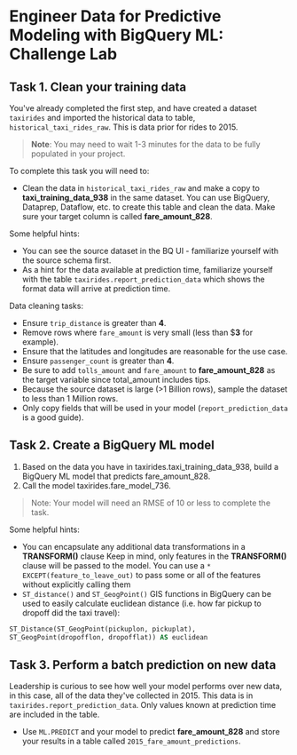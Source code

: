 # Engineer Data for Predictive Modeling with BigQuery ML: Challenge Lab

## Task 1. Clean your training data
You've already completed the first step, and have created a dataset `taxirides` and imported the historical data to table, `historical_taxi_rides_raw`. This is data prior for rides to 2015.

> **Note**: You may need to wait 1-3 minutes for the data to be fully populated in your project.

To complete this task you will need to:
- Clean the data in `historical_taxi_rides_raw` and make a copy to **taxi_training_data_938** in the same dataset. You can use BigQuery, Dataprep, Dataflow, etc. to create this table and clean the data. Make sure your target column is called **fare_amount_828**.

Some helpful hints:
- You can see the source dataset in the BQ UI - familiarize yourself with the source schema first.
- As a hint for the data available at prediction time, familiarize yourself with the table `taxirides.report_prediction_data` which shows the format data will arrive at prediction time.

Data cleaning tasks:
- Ensure `trip_distance` is greater than **4**.
- Remove rows where `fare_amount` is very small (less than $**3** for example).
- Ensure that the latitudes and longitudes are reasonable for the use case.
- Ensure `passenger_count` is greater than **4**.
- Be sure to add `tolls_amount` and `fare_amount` to **fare_amount_828** as the target variable since total_amount includes tips.
- Because the source dataset is large (>1 Billion rows), sample the dataset to less than 1 Million rows.
- Only copy fields that will be used in your model (`report_prediction_data` is a good guide).

## Task 2. Create a BigQuery ML model
1. Based on the data you have in taxirides.taxi_training_data_938, build a BigQuery ML model that predicts fare_amount_828.
1. Call the model taxirides.fare_model_736.

> Note: Your model will need an RMSE of 10 or less to complete the task.

Some helpful hints:
- You can encapsulate any additional data transformations in a **TRANSFORM()** clause
Keep in mind, only features in the **TRANSFORM()** clause will be passed to the model. You can use a `* EXCEPT(feature_to_leave_out)` to pass some or all of the features without explicitly calling them
- `ST_distance()` and `ST_GeogPoint()` GIS functions in BigQuery can be used to easily calculate euclidean distance (i.e. how far pickup to dropoff did the taxi travel):

```sql
ST_Distance(ST_GeogPoint(pickuplon, pickuplat),
ST_GeogPoint(dropofflon, dropofflat)) AS euclidean
```

## Task 3. Perform a batch prediction on new data
Leadership is curious to see how well your model performs over new data, in this case, all of the data they've collected in 2015. This data is in `taxirides.report_prediction_data`. Only values known at prediction time are included in the table.

- Use `ML.PREDICT` and your model to predict **fare_amount_828** and store your results in a table called `2015_fare_amount_predictions`.